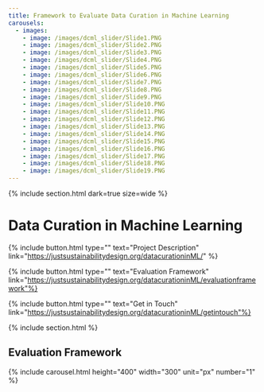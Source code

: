 ```yaml
---
title: Framework to Evaluate Data Curation in Machine Learning
carousels:
  - images: 
    - image: /images/dcml_slider/Slide1.PNG
    - image: /images/dcml_slider/Slide2.PNG
    - image: /images/dcml_slider/Slide3.PNG
    - image: /images/dcml_slider/Slide4.PNG
    - image: /images/dcml_slider/Slide5.PNG
    - image: /images/dcml_slider/Slide6.PNG
    - image: /images/dcml_slider/Slide7.PNG
    - image: /images/dcml_slider/Slide8.PNG
    - image: /images/dcml_slider/Slide9.PNG
    - image: /images/dcml_slider/Slide10.PNG
    - image: /images/dcml_slider/Slide11.PNG
    - image: /images/dcml_slider/Slide12.PNG
    - image: /images/dcml_slider/Slide13.PNG
    - image: /images/dcml_slider/Slide14.PNG
    - image: /images/dcml_slider/Slide15.PNG
    - image: /images/dcml_slider/Slide16.PNG
    - image: /images/dcml_slider/Slide17.PNG
    - image: /images/dcml_slider/Slide18.PNG
    - image: /images/dcml_slider/Slide19.PNG
---
```

{% include section.html dark=true size=wide %}
# Data Curation in Machine Learning

{%
  include button.html
  type=""
  text="Project Description"
  link="https://justsustainabilitydesign.org/datacurationinML/"
%}

{%
  include button.html
  type=""
  text="Evaluation Framework"
  link="https://justsustainabilitydesign.org/datacurationinML/evaluationframework"%}

{%
  include button.html
  type=""
  text="Get in Touch"
  link="https://justsustainabilitydesign.org/datacurationinML/getintouch"%}
 
{% include section.html %}
## Evaluation Framework

{% include carousel.html height="400" width="300" unit="px" number="1" %}
